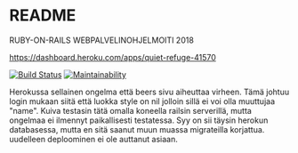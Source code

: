# README

RUBY-ON-RAILS WEBPALVELINOHJELMOITI 2018

https://dashboard.heroku.com/apps/quiet-refuge-41570

[![Build Status](https://travis-ci.org/TGoTaOF/ratebeer.svg?branch=master)](https://travis-ci.org/TGoTaOF/ratebeer)
[![Maintainability](https://api.codeclimate.com/v1/badges/438edd310f3dfd36e71d/maintainability)](https://codeclimate.com/github/TGoTaOF/ratebeer/maintainability)

Herokussa sellainen ongelma että beers sivu aiheuttaa virheen. Tämä johtuu login mukaan siitä että luokka style on nil jolloin sillä ei voi olla muuttujaa "name". Kuiva testasin tätä omalla koneella railsin serverillä, mutta ongelmaa ei ilmennyt paikallisesti testatessa. Syy on sii täysin herokun databasessa, mutta en sitä saanut muun muassa migrateilla korjattua. uudelleen deploominen ei ole auttanut asiaan.  